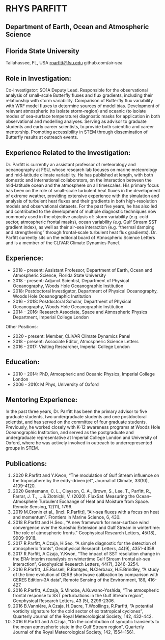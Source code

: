 # RHYS PARFITT 
## Department of Earth, Ocean and Atmospheric Science 
## Florida State University 
Tallahassee, FL, USA 
rparfitt@fsu.edu 
github.com/air-sea

## Role in Investigation:
Co-Investigator: SO1A Deputy Lead. Responsible for the observational analysis of small-scale Butterfly fluxes and flux gradients, including their relationship with storm variability. Comparison of Butterfly flux variability with WRF model fluxes to determine sources of model bias. Development of relevant atmospheric (to isolate storm-region) and oceanic (to isolate modes of sea-surface temperature) diagnostic masks for application in both observational and modelling analyses. Serving as advisor to graduate students and early career scientists, to provide both scientific and career mentorship. Promoting accessibility in STEM through dissemination of Butterfly results at outreach events. 

## Experience Related to the Investigation:
Dr. Parfitt is currently an assistant professor of meteorology and oceanography at FSU, whose research lab focuses on marine meteorology and mid-latitude climate variability. He has published at length, with both domestic and international collaborators, on the interaction between the mid-latitude ocean and the atmosphere on all timescales. His primary focus has been on the role of small-scale turbulent heat fluxes in the development of extreme weather, providing extensive experience with the simulation and analysis of turbulent heat fluxes and their gradients in both high-resolution models and observational datasets. For the past five years, he has also led and contributed to the development of multiple diagnostic techniques now commonly used in the objective analysis of: storm variability (e.g. cold sector, atmospheric frontal masks), ocean variability (e.g. Gulf Stream SST gradient index), as well as their air-sea interaction (e.g. “thermal damping and strengthening” through frontal-scale turbulent heat flux gradients). Dr. Parfitt currently sits on the editorial board of Atmospheric Science Letters and is a member of the CLIVAR Climate Dynamics Panel. 

## Experience: 
- 2018 - present: Assistant Professor, Department of Earth, Ocean and Atmospheric Science, Florida State University 
- 2018 - present: Adjunct Scientist, Department of Physical Oceanography, Woods Hole Oceanographic Institution 
- 2018: Postdoctoral Investigator, Department of Physical Oceanography, Woods Hole Oceanographic Institution 
- 2016 - 2018: Postdoctoral Scholar, Department of Physical Oceanography, Woods Hole Oceanographic Institution 
- 2014 - 2016: Research Associate, Space and Atmospheric Physics Department, Imperial College London 

Other Positions: 
- 2020 - present: Member, CLIVAR Climate Dynamics Panel 
- 2018 - present: Associate Editor, Atmospheric Science Letters 
- 2016 - 2017: Visiting Researcher, Imperial College London 

## Education: 
- 2010 - 2014: PhD, Atmospheric and Oceanic Physics, Imperial College London 
- 2006 - 2010: M Phys, University of Oxford 

## Mentoring Experience:
In the past three years, Dr. Parfitt has been the primary advisor to five graduate students, two undergraduate students and one postdoctoral scientist, and has served on the committee of four graduate students. Previously, he worked closely with K-12 awareness programs at Woods Hole Oceanographic Institution, and served as the postgraduate and undergraduate representative at Imperial College London and University of Oxford, where he was actively involved in outreach to underrepresented groups in STEM. 

## Publications: 
1. 2020 R.Parfitt and Y.Kwon, “The modulation of Gulf Stream influence on the troposphere by the eddy-driven jet”, Journal of Climate, 33(10), 4109-4120. 
1. 2020 Gentemann, C. L., Clayson, C. A., Brown, S., Lee, T., Parfitt, R., Farrar, J. T., ... & Zlotnicki, V. (2020). FluxSat: Measuring the Ocean–Atmosphere Turbulent Exchange of Heat and Moisture from Space. Remote Sensing, 12(11), 1796. 
1. 2019 M.Cronin et al., [incl. R.Parfitt], “Air-sea fluxes with a focus on heat and momentum”. Frontiers in Marine Science, 6, 430. 
1. 2018 R.Parfitt and H.Seo., “A new framework for near-surface wind convergence over the Kuroshio Extension and Gulf Stream in wintertime: The role of atmospheric fronts.” Geophysical Research Letters, 45(18), 9909-9918. 
1. 2017 R.Parfitt, A.Czaja, H.Seo, “A simple diagnostic for the detection of atmospheric fronts”, Geophysical Research Letters, 44(9), 4351-4358. 
1. 2017 R.Parfitt, A.Czaja, Y.Kwon, “The impact of SST resolution change in the ERA-Interim reanalysis on wintertime Gulf Stream frontal air-sea interaction”, Geophysical Research Letters, 44(7), 3246-3254. 
1. 2016 R.Parfitt, J.E.Russell, R.Bantges, N.Clerbaux, H.E.Brindley, “A study of the time evolution of GERB shortwave calibration by comparison with CERES Edition-3A data”, Remote Sensing of the Environment, 186, 416-427. 
1. 2016 R.Parfitt, A.Czaja, S.Minobe, A.Kuwano-Yoshida, “The atmospheric frontal response to SST perturbations in the Gulf Stream region”, Geophysical Research Letters, 43 (5), 2299-2306. 
1. 2016 B.Vannière, A.Czaja, H.Dacre, T.Woollings, R.Parfitt, “A potential vorticity signature for the cold sector of ex tratropical cyclones”, Quarterly Journal of the Royal Meteorological Society, 142, 432-442. 
1. 2016 R.Parfitt and A.Czaja, “On the contribution of synoptic transients to the mean atmospheric state in the Gulf Stream region”, Quarterly Journal of the Royal Meteorological Society, 142, 1554-1561. 
